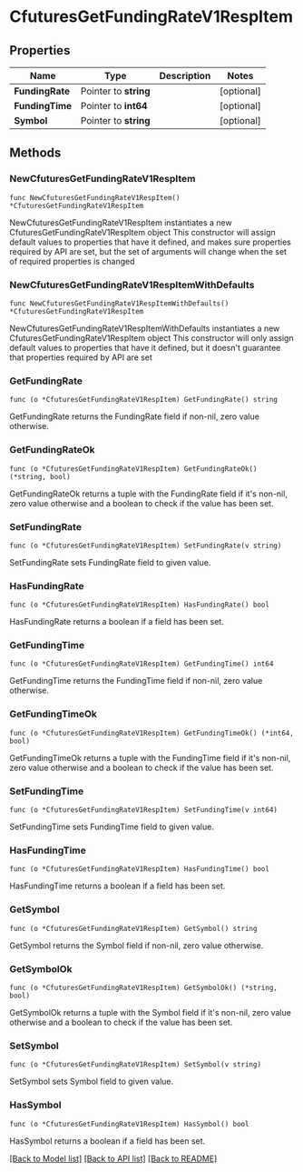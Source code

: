 # CfuturesGetFundingRateV1RespItem

## Properties

Name | Type | Description | Notes
------------ | ------------- | ------------- | -------------
**FundingRate** | Pointer to **string** |  | [optional] 
**FundingTime** | Pointer to **int64** |  | [optional] 
**Symbol** | Pointer to **string** |  | [optional] 

## Methods

### NewCfuturesGetFundingRateV1RespItem

`func NewCfuturesGetFundingRateV1RespItem() *CfuturesGetFundingRateV1RespItem`

NewCfuturesGetFundingRateV1RespItem instantiates a new CfuturesGetFundingRateV1RespItem object
This constructor will assign default values to properties that have it defined,
and makes sure properties required by API are set, but the set of arguments
will change when the set of required properties is changed

### NewCfuturesGetFundingRateV1RespItemWithDefaults

`func NewCfuturesGetFundingRateV1RespItemWithDefaults() *CfuturesGetFundingRateV1RespItem`

NewCfuturesGetFundingRateV1RespItemWithDefaults instantiates a new CfuturesGetFundingRateV1RespItem object
This constructor will only assign default values to properties that have it defined,
but it doesn't guarantee that properties required by API are set

### GetFundingRate

`func (o *CfuturesGetFundingRateV1RespItem) GetFundingRate() string`

GetFundingRate returns the FundingRate field if non-nil, zero value otherwise.

### GetFundingRateOk

`func (o *CfuturesGetFundingRateV1RespItem) GetFundingRateOk() (*string, bool)`

GetFundingRateOk returns a tuple with the FundingRate field if it's non-nil, zero value otherwise
and a boolean to check if the value has been set.

### SetFundingRate

`func (o *CfuturesGetFundingRateV1RespItem) SetFundingRate(v string)`

SetFundingRate sets FundingRate field to given value.

### HasFundingRate

`func (o *CfuturesGetFundingRateV1RespItem) HasFundingRate() bool`

HasFundingRate returns a boolean if a field has been set.

### GetFundingTime

`func (o *CfuturesGetFundingRateV1RespItem) GetFundingTime() int64`

GetFundingTime returns the FundingTime field if non-nil, zero value otherwise.

### GetFundingTimeOk

`func (o *CfuturesGetFundingRateV1RespItem) GetFundingTimeOk() (*int64, bool)`

GetFundingTimeOk returns a tuple with the FundingTime field if it's non-nil, zero value otherwise
and a boolean to check if the value has been set.

### SetFundingTime

`func (o *CfuturesGetFundingRateV1RespItem) SetFundingTime(v int64)`

SetFundingTime sets FundingTime field to given value.

### HasFundingTime

`func (o *CfuturesGetFundingRateV1RespItem) HasFundingTime() bool`

HasFundingTime returns a boolean if a field has been set.

### GetSymbol

`func (o *CfuturesGetFundingRateV1RespItem) GetSymbol() string`

GetSymbol returns the Symbol field if non-nil, zero value otherwise.

### GetSymbolOk

`func (o *CfuturesGetFundingRateV1RespItem) GetSymbolOk() (*string, bool)`

GetSymbolOk returns a tuple with the Symbol field if it's non-nil, zero value otherwise
and a boolean to check if the value has been set.

### SetSymbol

`func (o *CfuturesGetFundingRateV1RespItem) SetSymbol(v string)`

SetSymbol sets Symbol field to given value.

### HasSymbol

`func (o *CfuturesGetFundingRateV1RespItem) HasSymbol() bool`

HasSymbol returns a boolean if a field has been set.


[[Back to Model list]](../README.md#documentation-for-models) [[Back to API list]](../README.md#documentation-for-api-endpoints) [[Back to README]](../README.md)


